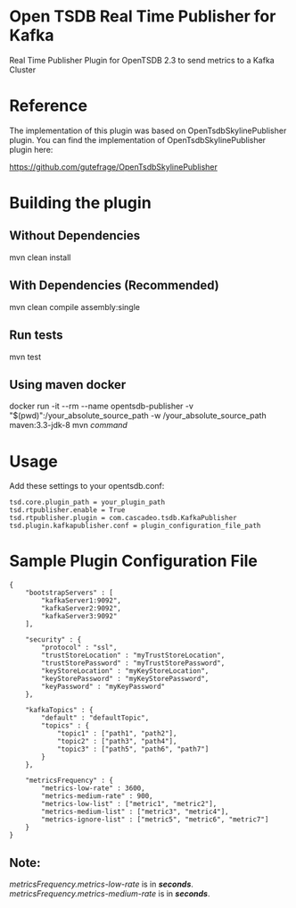Open TSDB Real Time Publisher for Kafka
========================

Real Time Publisher Plugin for OpenTSDB 2.3 to send metrics to a Kafka Cluster 

# Reference

The implementation of this plugin was based on OpenTsdbSkylinePublisher plugin. You can find the implementation of OpenTsdbSkylinePublisher plugin here:

https://github.com/gutefrage/OpenTsdbSkylinePublisher

# Building the plugin

## Without Dependencies 
mvn clean install

## With Dependencies (Recommended)
mvn clean compile assembly:single

## Run tests
mvn test

## Using maven docker
docker run -it --rm --name opentsdb-publisher -v "$(pwd)":/your_absolute_source_path -w /your_absolute_source_path maven:3.3-jdk-8 mvn _command_

# Usage 
Add these settings to your opentsdb.conf:
```
tsd.core.plugin_path = your_plugin_path 
tsd.rtpublisher.enable = True  
tsd.rtpublisher.plugin = com.cascadeo.tsdb.KafkaPublisher
tsd.plugin.kafkapublisher.conf = plugin_configuration_file_path
```

# Sample Plugin Configuration File
```
{
    "bootstrapServers" : [
        "kafkaServer1:9092",
        "kafkaServer2:9092",
        "kafkaServer3:9092"
    ],

    "security" : {
        "protocol" : "ssl",
        "trustStoreLocation" : "myTrustStoreLocation",
        "trustStorePassword" : "myTrustStorePassword",
        "keyStoreLocation" : "myKeyStoreLocation",
        "keyStorePassword" : "myKeyStorePassword",
        "keyPassword" : "myKeyPassword"
    },

    "kafkaTopics" : {
        "default" : "defaultTopic",
        "topics" : {
            "topic1" : ["path1", "path2"],
            "topic2" : ["path3", "path4"],
            "topic3" : ["path5", "path6", "path7"]            
        }
    },
    
    "metricsFrequency" : {
        "metrics-low-rate" : 3600,
        "metrics-medium-rate" : 900,
        "metrics-low-list" : ["metric1", "metric2"],
        "metrics-medium-list" : ["metric3", "metric4"],
        "metrics-ignore-list" : ["metric5", "metric6", "metric7"]
    }
}
```

## Note:
_metricsFrequency.metrics-low-rate_ is in ___seconds___.
_metricsFrequency.metrics-medium-rate_ is in ___seconds___.


